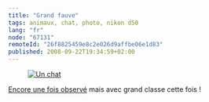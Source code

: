 ```yaml
---
title: "Grand fauve"
tags: animaux, chat, photo, nikon d50
lang: "fr"
node: "67131"
remoteId: "26f8825459e8c2e026d9affbe06e1d83"
published: 2008-09-22T19:34:59+02:00
---
```

<figure class="object-center"><a href="/images/un-chat.jpg"><img loading="lazy" src="/images/660x/un-chat.jpg" alt="Un chat">
</a></figure>


[Encore une fois observé](/post/souriez-vous-etes-observes) mais avec grand classe cette fois !

